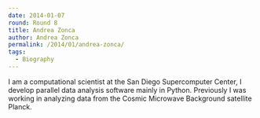 ```yaml
---
date: 2014-01-07
round: Round 8
title: Andrea Zonca
author: Andrea Zonca
permalink: /2014/01/andrea-zonca/
tags:
  - Biography
---
```

I am a computational scientist at the San Diego Supercomputer Center, I develop parallel data analysis software mainly in Python. Previously I was working in analyzing data from the Cosmic Microwave Background satellite Planck.
